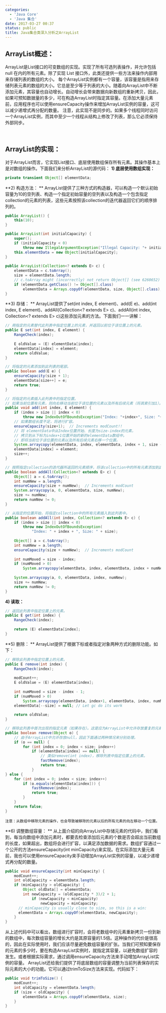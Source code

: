 ```yaml
---
categories:
  - 'Java Core'
  - 'Java 集合'
date: 2017-03-27 00:37
status: public
title: Java集合类深入分析之ArrayList
---
```


## ArrayList概述：
   ArrayList是List接口的可变数组的实现。实现了所有可选列表操作，并允许包括 null 在内的所有元素。除了实现 List 接口外，此类还提供一些方法来操作内部用来存储列表的数组的大小。
   每个ArrayList实例都有一个容量，该容量是指用来存储列表元素的数组的大小。它总是至少等于列表的大小。随着向ArrayList中不断添加元素，其容量也自动增长。自动增长会带来数据向新数组的重新拷贝，因此，如果可预知数据量的多少，可在构造ArrayList时指定其容量。在添加大量元素前，应用程序也可以使用ensureCapacity操作来增加ArrayList实例的容量，这可以减少递增式再分配的数量。 
   注意，此实现不是同步的。如果多个线程同时访问一个ArrayList实例，而其中至少一个线程从结构上修改了列表，那么它必须保持外部同步。

<!-- more -->

</br>

## ArrayList的实现：

对于ArrayList而言，它实现List接口、底层使用数组保存所有元素。其操作基本上是对数组的操作。下面我们来分析ArrayList的源代码：
**1) 底层使用数组实现：**
```java
private transient Object[] elementData;  
```
**2) 构造方法： **
ArrayList提供了三种方式的构造器，可以构造一个默认初始容量为10的空列表、构造一个指定初始容量的空列表以及构造一个包含指定collection的元素的列表，这些元素按照该collection的迭代器返回它们的顺序排列的。
```java
public ArrayList() {  
    this(10);  
}  

public ArrayList(int initialCapacity) {  
    super();  
    if (initialCapacity < 0)  
        throw new IllegalArgumentException("Illegal Capacity: "+ initialCapacity);  
    this.elementData = new Object[initialCapacity];  
}  
  
public ArrayList(Collection<? extends E> c) {  
    elementData = c.toArray();  
    size = elementData.length;  
    // c.toArray might (incorrectly) not return Object[] (see 6260652)  
    if (elementData.getClass() != Object[].class)  
        elementData = Arrays.copyOf(elementData, size, Object[].class);  
}  
```

**3) 存储： **
   ArrayList提供了set(int index, E element)、add(E e)、add(int index, E element)、addAll(Collection<? extends E> c)、addAll(int index, Collection<? extends E> c)这些添加元素的方法。下面我们一一讲解：
```java
// 用指定的元素替代此列表中指定位置上的元素，并返回以前位于该位置上的元素。  
public E set(int index, E element) {  
    RangeCheck(index);  
  
    E oldValue = (E) elementData[index];  
    elementData[index] = element;  
    return oldValue;  
}  
```
```java
// 将指定的元素添加到此列表的尾部。  
public boolean add(E e) {  
    ensureCapacity(size + 1);   
    elementData[size++] = e;  
    return true;  
}  
```
```java
// 将指定的元素插入此列表中的指定位置。  
// 如果当前位置有元素，则向右移动当前位于该位置的元素以及所有后续元素（将其索引加1）。  
public void add(int index, E element) {  
    if (index > size || index < 0)  
        throw new IndexOutOfBoundsException("Index: "+index+", Size: "+size);  
    // 如果数组长度不足，将进行扩容。  
    ensureCapacity(size+1);  // Increments modCount!!  
    // 将 elementData中从Index位置开始、长度为size-index的元素，  
    // 拷贝到从下标为index+1位置开始的新的elementData数组中。  
    // 即将当前位于该位置的元素以及所有后续元素右移一个位置。  
    System.arraycopy(elementData, index, elementData, index + 1, size - index);  
    elementData[index] = element;  
    size++;  
}  
```
```java
// 按照指定collection的迭代器所返回的元素顺序，将该collection中的所有元素添加到此列表的尾部。  
public boolean addAll(Collection<? extends E> c) {  
    Object[] a = c.toArray();  
    int numNew = a.length;  
    ensureCapacity(size + numNew);  // Increments modCount  
    System.arraycopy(a, 0, elementData, size, numNew);  
    size += numNew;  
    return numNew != 0;  
}  
```
```java
// 从指定的位置开始，将指定collection中的所有元素插入到此列表中。  
public boolean addAll(int index, Collection<? extends E> c) {  
    if (index > size || index < 0)  
        throw new IndexOutOfBoundsException(  
            "Index: " + index + ", Size: " + size);  
  
    Object[] a = c.toArray();  
    int numNew = a.length;  
    ensureCapacity(size + numNew);  // Increments modCount  
  
    int numMoved = size - index;  
    if (numMoved > 0)  
        System.arraycopy(elementData, index, elementData, index + numNew, numMoved);  
  
    System.arraycopy(a, 0, elementData, index, numNew);  
    size += numNew;  
    return numNew != 0;  
}  
```

**4) 读取：**
```java
// 返回此列表中指定位置上的元素。  
public E get(int index) {  
    RangeCheck(index);  
  
    return (E) elementData[index];  
}  
```
**5) 删除： **
   ArrayList提供了根据下标或者指定对象两种方式的删除功能。如下：
```java
// 移除此列表中指定位置上的元素。  
public E remove(int index) {  
    RangeCheck(index);  
  
    modCount++;  
    E oldValue = (E) elementData[index];  
  
    int numMoved = size - index - 1;  
    if (numMoved > 0)  
        System.arraycopy(elementData, index+1, elementData, index, numMoved);  
    elementData[--size] = null; // Let gc do its work  
  
    return oldValue;  
}  
```
```java
// 移除此列表中首次出现的指定元素（如果存在）。这是应为ArrayList中允许存放重复的元素。  
public boolean remove(Object o) {  
    // 由于ArrayList中允许存放null，因此下面通过两种情况来分别处理。  
    if (o == null) {  
        for (int index = 0; index < size; index++)  
            if (elementData[index] == null) {  
                // 类似remove(int index)，移除列表中指定位置上的元素。  
                fastRemove(index);  
                return true;  
            }  
} else {  
    for (int index = 0; index < size; index++)  
        if (o.equals(elementData[index])) {  
            fastRemove(index);  
            return true;  
        }  
    }  
    return false;  
}  
```
    注意：从数组中移除元素的操作，也会导致被移除的元素以后的所有元素的向左移动一个位置。

**6) 调整数组容量： **
   从上面介绍的向ArrayList中存储元素的代码中，我们看到，每当向数组中添加元素时，都要去检查添加后元素的个数是否会超出当前数组的长度，如果超出，数组将会进行扩容，以满足添加数据的需求。数组扩容通过一个公开的方法ensureCapacity(int minCapacity)来实现。在实际添加大量元素前，我也可以使用ensureCapacity来手动增加ArrayList实例的容量，以减少递增式再分配的数量。
```java
public void ensureCapacity(int minCapacity) {  
    modCount++;  
    int oldCapacity = elementData.length;  
    if (minCapacity > oldCapacity) {  
        Object oldData[] = elementData;  
        int newCapacity = (oldCapacity * 3)/2 + 1;  
            if (newCapacity < minCapacity)  
                newCapacity = minCapacity;  
      // minCapacity is usually close to size, so this is a win:  
      elementData = Arrays.copyOf(elementData, newCapacity);  
    }  
}  
```
   从上述代码中可以看出，数组进行扩容时，会将老数组中的元素重新拷贝一份到新的数组中，每次数组容量的增长大约是其原容量的1.5倍。这种操作的代价是很高的，因此在实际使用时，我们应该尽量避免数组容量的扩张。当我们可预知要保存的元素的多少时，要在构造ArrayList实例时，就指定其容量，以避免数组扩容的发生。或者根据实际需求，通过调用ensureCapacity方法来手动增加ArrayList实例的容量。
   ArrayList还给我们提供了将底层数组的容量调整为当前列表保存的实际元素的大小的功能。它可以通过trimToSize方法来实现。代码如下：
```java
public void trimToSize() {  
    modCount++;  
    int oldCapacity = elementData.length;  
    if (size < oldCapacity) {  
        elementData = Arrays.copyOf(elementData, size);  
    }  
}  
```